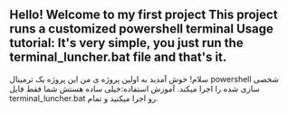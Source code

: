 Hello! Welcome to my first project
This project runs a customized powershell terminal
Usage tutorial: It's very simple, you just run the terminal_luncher.bat file and that's it.
---------------------------------------------------------------------------------------------
سلام! خوش آمدید به اولین پروژه ی من
این پروژه یک ترمینال powershell شخصی سازی شده را اجرا میکند. 
آموزش استفاده:خیلی ساده هستش شما فقط فایل terminal_luncher.bat رو اجرا میکنید و تمام.
